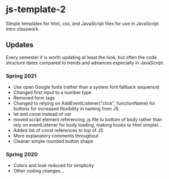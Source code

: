 # js-template-2

Simple templates for html, css, and JavaScript files for use in JavaScript Intro classwork.

## Updates

Every semester it is worth updating at least the look, but often the code structure dates compared to trends and advances especially in JavaScript.

### Spring 2021

* Use open Google fonts (rather than a system font fallback sequence)
* Changed first input to a number type
* Removed form tags
* Changed to relying on AddEventListener("click", functionName) for buttons for increased flexibility in naming from JS
* let and const instead of var
* moved script element referencing .js file to bottom of body rather than rely on eventListener for body loading, making hooks to html simpler...
* Added list of const references to top of JS
* More explanatory comments throughout
* Cleaner simple rounded button shape

### Spring 2020
* Colors and look reduced for simplicity
* Other coding changes...